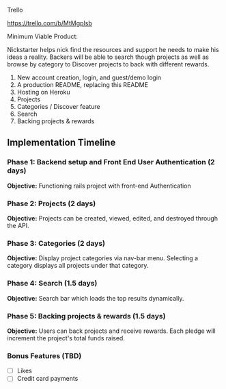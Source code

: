 
Trello

https://trello.com/b/MtMgpIsb

Minimum Viable Product:

 Nickstarter helps nick find the resources and
support he needs to make his ideas a reality. Backers will be able to
search though projects as well as browse by category to Discover projects
to back with different rewards.

1. New account creation, login, and guest/demo login
2. A production README, replacing this README
3. Hosting on Heroku
4. Projects
5. Categories / Discover feature
6. Search
7. Backing projects & rewards 




## Implementation Timeline

### Phase 1: Backend setup and Front End User Authentication (2 days)

**Objective:** Functioning rails project with front-end Authentication

### Phase 2: Projects (2 days)

**Objective:** Projects can be created, viewed, edited, and destroyed through the API.

### Phase 3: Categories (2 days)

**Objective:** Display project categories via nav-bar menu. Selecting a category displays all projects under that category.

### Phase 4: Search (1.5 days)

**Objective:** Search bar which loads the top results dynamically.

### Phase 5: Backing projects & rewards (1.5 days)

**Objective:** Users can back projects and receive rewards. Each pledge will increment the project's total funds raised.

### Bonus Features (TBD)
- [ ] Likes
- [ ] Credit card payments

